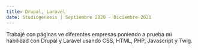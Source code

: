 ```yaml
---
title: Drupal, Laravel
date: Studiogenesis | Septiembre 2020 - Diciembre 2021
---
```


Trabajé con páginas ve diferentes empresas poniendo a prueba mi habilidad con Drupal y Laravel usando CSS, HTML, PHP, Javascript y Twig.